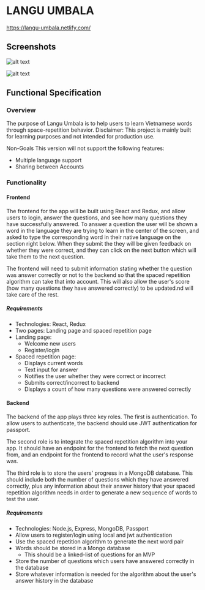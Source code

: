 
# LANGU UMBALA

https://langu-umbala.netlify.com/

## Screenshots

![alt text](screenshots/login.jpg "login page")

![alt text](screenshots/repetition.jpg "repetition page")

## Functional Specification

### Overview

The purpose of Langu Umbala is to help users to learn Vietnamese words through space-repetition behavior.
Disclaimer: This project is mainly built for learning purposes and not intended for production use.

Non-Goals
This version will not support the following features:

* Multiple language support
* Sharing between Accounts


### Functionality

#### Frontend

The frontend for the app will be built using React and Redux, and allow users to login, answer the questions, and see how many questions they have successfully answered. To answer a question the user will be shown a word in the language they are trying to learn in the center of the screen, and asked to type the corresponding word in their native language on the section right below. When they submit the they will be given feedback on whether they were correct, and they can click on the next button which will take them to the next question.

The frontend will need to submit information stating whether the question was answer correctly or not to the backend so that the spaced repetition algorithm can take that into account. This will also allow the user's score (how many questions they have answered correctly) to be updated.nd will take care of the rest.

##### Requirements

- Technologies: React, Redux
- Two pages: Landing page and spaced repetition page
- Landing page:
  - Welcome new users
  - Register/login
- Spaced repetition page:
  - Displays current words
  - Text input for answer
  - Notifies the user whether they were correct or incorrect
  - Submits correct/incorrect to backend
  - Displays a count of how many questions were answered correctly

#### Backend

The backend of the app plays three key roles. The first is authentication. To allow users to authenticate, the backend should use 
JWT authentication for passport.

The second role is to integrate the spaced repetition algorithm into your app. It should have an endpoint for the frontend to fetch the next question from, and an endpoint for the frontend to record what the user's response was.

The third role is to store the users' progress in a MongoDB database. This should include both the number of questions which they have answered correctly, plus any information about their answer history that your spaced repetition algorithm needs in order to generate a new sequence of words to test the user.

##### Requirements

- Technologies: Node.js, Express, MongoDB, Passport
- Allow users to register/login using local and jwt authentication
- Use the spaced repetition algorithm to generate the next word pair
- Words should be stored in a Mongo database
  - This should be a linked-list of questions for an MVP
- Store the number of questions which users have answered correctly in the database
- Store whatever information is needed for the algorithm about the user's answer history in the database



